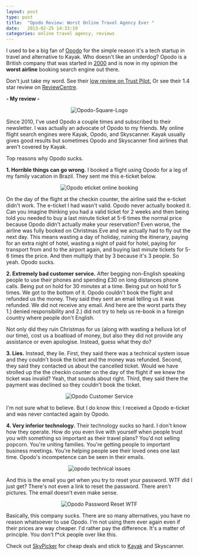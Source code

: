 ```yaml
---
layout: post
type: post
title:  "Opodo Review: Worst Online Travel Agency Ever "
date:   2013-02-25 14:33:19
categories: online travel agency, reviews
---
```


I used to be a big fan of <a href="http://www.opodo.co.uk/" target="_blank">Opodo</a> for the simple reason it's a tech startup in travel and alternative to Kayak. Who doesn't like an underdog? Opodo is a British company that was started in <a href="http://www.crunchbase.com/company/opodo" target="_blank">2000</a> and is now in my opinion the <strong>worst airline</strong> booking search engine out there. 

Don't just take my word. See their <a href="http://www.trustpilot.co.uk/review/www.opodo.co.uk" target="_blank">low review on Trust Pilot.</a> Or see their 1.4 star review on <a href="http://www.reviewcentre.com/reviews8026.html" target="_blank">ReviewCentre</a>.

<strong>- My review -</strong>

<center><img src="{{site.url}}/assets/posts/Opodo-Square-Logo.jpg" alt="Opodo-Square-Logo" ></center>

Since 2010, I've used Opodo a couple times and subscribed to their newsletter. I was actually an advocate of Opodo to my friends. My online flight search engines were Kayak, Opodo, and Skyscanner. Kayak usually gives good results but sometimes Opodo and Skyscanner find airlines that aren't covered by Kayak.

Top reasons why Opodo sucks.

<strong>1. Horrible things can go wrong.</strong> 
I booked a flight using Opodo for a leg of my family vacation in Brazil. They sent me this e-ticket below. 
<center><img src="{{site.url}}/assets/posts/Opodo-eticket-online-booking.jpg" alt="Opodo eticket online booking"></center>

On the day of the flight at the checkin counter, the airline said the e-ticket didn't work. The e-ticket I had wasn't valid. Opodo never actually booked it. Can you imagine thinking you had a valid ticket for 2 weeks and then being told you needed to buy a last minute ticket at 5-6 times the normal price because Opodo didn't actually make your reservation? Even worse, the airline was fully booked on Christmas Eve and we actually had to fly out the next day. This means wasting a day of holiday, ruining the itinerary, paying for an extra night of hotel, wasting a night of paid for hotel, paying for transport from and to the airport again, and buying last minute tickets for 5-6 times the price. And then multiply that by 3 because it's 3 people. So yeah. Opodo sucks.

<strong>2. Extremely bad customer service.</strong>
After begging non-English speaking people to use their phones and spending £30 on long distances phone calls. Being put on hold for 30 minutes at a time. Being put on hold for 5 times. We got to the bottom of it. Opodo couldn't book the flight and refunded us the money. They said they sent an email telling us it was refunded. We did not receive any email. And here are the worst parts they 1.) denied responsibility and 2.) did not try to help us re-book in a foreign country where people don't English.

Not only did they ruin Christmas for us (along with wasting a helluva lot of our time), cost us a boatload of money, but also they did not provide any assistance or even apologise. Instead, guess what they do? 

<strong>3. Lies.</strong>
Instead, they lie. First, they said there was a technical system issue and they couldn't book the ticket and the money was refunded. Second, they said they contacted us about the cancelled ticket. Would we have strolled up the the checkin counter on the day of the flight if we knew the ticket was invalid? Yeah, that sounds about right. Third, they said there the payment was declined so they couldn't book the ticket. 

<center><img src="{{site.url}}/assets/posts/Opodo-customer-service-email.jpg" alt="Opodo Customer Service" ></center>

I'm not sure what to believe. But I do know this: I received a Opodo e-ticket and was never contacted again by Opodo.

<strong>4. Very inferior technology.</strong>
Their technology sucks so hard. I don't know how they operate. How do you even live with yourself when people trust you with something so important as their travel plans? You'd not selling popcorn. You're uniting families. You're getting people to important business meetings. You're helping people see their loved ones one last time. Opodo's incompetence can be seen in their emails.

<center><img src="{{site.url}}/assets/posts/opodo-technical-issues-2.jpg" alt="opodo technical issues"></center>

And this is the email you get when you try to reset your password. WTF did I just get? There's not even a link to reset the password. There aren't pictures. The email doesn't even make sense.

<center><img src="{{site.url}}/assets/posts/Opodo-Password-Reset-WTF.jpg" alt="Opodo Password Reset WTF" ></center>

Basically, this company sucks. There are so many alternatives, you have no reason whatsoever to use Opodo. I'm not using them ever again even if their prices are way cheaper. I'd rather pay the difference. It's a matter of principle. You don't f*ck people over like this.

Check out <a href="http://www.taigeair.com/skypicker-europes-low-cost-air-tickets-search-engine/" target="_blank">SkyPicker</a> for cheap deals and stick to <a href="http://www.kayak.com/" target="_blank">Kayak</a> and Skyscanner. 

